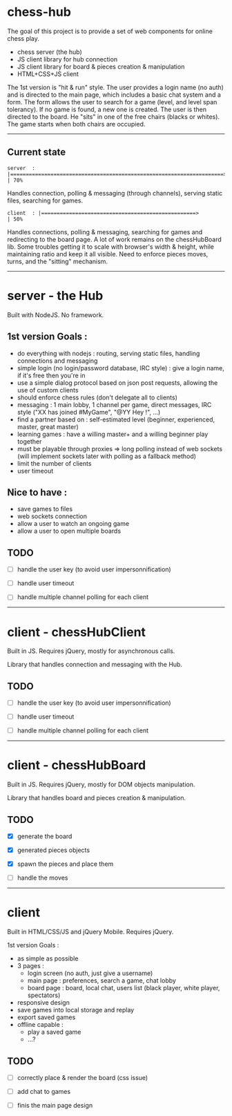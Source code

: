 chess-hub
=========

The goal of this project is to provide a set of web components for online chess play.
- chess server (the hub)
- JS client library for hub connection
- JS client library for board & pieces creation & manipulation
- HTML+CSS+JS client

The 1st version is "hit & run" style. The user provides a login name (no auth) and is directed to the main page, which includes a basic chat system and a form. The form allows the user to search for a game (level, and level span tolerancy). If no game is found, a new one is created. The user is then directed to the board. He "sits" in one of the free chairs (blacks or whites). The game starts when both chairs are occupied.

___
Current state
---------

    server  : |=====================================================================>                              | 70%

Handles connection, polling & messaging (through channels), serving static files, searching for games.


    client  : |==================================================>                                                | 50%

Handles connections, polling & messaging, searching for games and redirecting to the board page.
A lot of work remains on the chessHubBoard lib. Some troubles getting it to scale with browser's width & height, while maintaining ratio and keep it all visible.
Need to enforce pieces moves, turns, and the "sitting" mechanism.


___
server - the Hub
=========

Built with NodeJS. No framework.

1st version Goals :
--------
- do everything with nodejs : routing, serving static files, handling connections and messaging
- simple login (no login/password database, IRC style) : give a login name, if it's free then you're in
- use a simple dialog protocol based on json post requests, allowing the use of custom clients
- should enforce chess rules (don't delegate all to clients)
- messaging : 1 main lobby, 1 channel per game, direct messages, IRC style ("XX has joined #MyGame", "@YY Hey !", ...)
- find a partner based on : self-estimated level (beginner, experienced, master, great master)
- learning games : have a willing master+ and a willing beginner play together
- must be playable through proxies => long polling instead of web sockets (will implement sockets later with polling as a fallback method)
- limit the number of clients
- user timeout

Nice to have :
--------
- save games to files
- web sockets connection
- allow a user to watch an ongoing game
- allow a user to open multiple boards


TODO
---------
- [ ] handle the user key (to avoid user impersonnification)
- [ ] handle user timeout
- [ ] handle multiple channel polling for each client


___
client - chessHubClient
=========

Built in JS.
Requires jQuery, mostly for asynchronous calls.

Library that handles connection and messaging with the Hub.


TODO
---------
- [ ] handle the user key (to avoid user impersonnification)
- [ ] handle user timeout
- [ ] handle multiple channel polling for each client



___
client - chessHubBoard
=========

Built in JS.
Requires jQuery, mostly for DOM objects manipulation.

Library that handles board and pieces creation & manipulation.

TODO
---------
- [x] generate the board
- [x] generated pieces objects
- [x] spawn the pieces and place them
- [ ] handle the moves



___
client
=========

Built in HTML/CSS/JS and jQuery Mobile.
Requires jQuery.

1st version Goals :
- as simple as possible
- 3 pages :
  - login screen (no auth, just give a username)
  - main page : preferences, search a game, chat lobby
  - board page : board, local chat, users list (black player, white player, spectators)
- responsive design
- save games into local storage and replay
- export saved games
- offline capable :
  - play a saved game
  - ...?


TODO
---------
- [ ] correctly place & render the board (css issue)
- [ ] add chat to games
- [ ] finis the main page design

